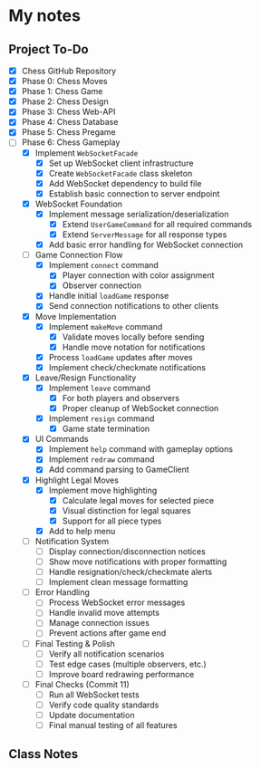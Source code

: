 # My notes

## Project To-Do
- [X] Chess GitHub Repository
- [X] Phase 0: Chess Moves
- [X] Phase 1: Chess Game
- [X] Phase 2: Chess Design
- [X] Phase 3: Chess Web-API
- [X] Phase 4: Chess Database
- [X] Phase 5: Chess Pregame
- [ ] Phase 6: Chess Gameplay
  -[X] Implement `WebSocketFacade`
    - [X] Set up WebSocket client infrastructure
    - [X] Create `WebSocketFacade` class skeleton
    - [X] Add WebSocket dependency to build file
    - [X] Establish basic connection to server endpoint
  - [X] WebSocket Foundation
    - [X] Implement message serialization/deserialization
      - [X] Extend `UserGameCommand` for all required commands
      - [X] Extend `ServerMessage` for all response types
    - [X] Add basic error handling for WebSocket connection
  - [ ] Game Connection Flow
    - [X] Implement `connect` command
      - [X] Player connection with color assignment
      - [X] Observer connection
    - [X] Handle initial `loadGame` response
    - [X] Send connection notifications to other clients
  - [X] Move Implementation
    - [X] Implement `makeMove` command
      - [X] Validate moves locally before sending
      - [X] Handle move notation for notifications
    - [X] Process `loadGame` updates after moves
    - [X] Implement check/checkmate notifications
  - [X] Leave/Resign Functionality
      - [X] Implement `leave` command
        - [X] For both players and observers
        - [X] Proper cleanup of WebSocket connection
      - [X] Implement `resign` command
        - [X] Game state termination
  - [X] UI Commands
    - [X] Implement `help` command with gameplay options
    - [X] Implement `redraw` command
    - [X] Add command parsing to GameClient
  - [X] Highlight Legal Moves
    - [X] Implement move highlighting
      - [X] Calculate legal moves for selected piece
      - [X] Visual distinction for legal squares
      - [X] Support for all piece types
    - [X] Add to help menu
  - [ ] Notification System
    - [ ] Display connection/disconnection notices
    - [ ] Show move notifications with proper formatting
    - [ ] Handle resignation/check/checkmate alerts
    - [ ] Implement clean message formatting
  - [ ] Error Handling
    - [ ] Process WebSocket error messages
    - [ ] Handle invalid move attempts
    - [ ] Manage connection issues
    - [ ] Prevent actions after game end
  - [ ] Final Testing & Polish
    - [ ] Verify all notification scenarios
    - [ ] Test edge cases (multiple observers, etc.)
    - [ ] Improve board redrawing performance
  - [ ] Final Checks (Commit 11)
    - [ ] Run all WebSocket tests
    - [ ] Verify code quality standards
    - [ ] Update documentation
    - [ ] Final manual testing of all features

## Class Notes